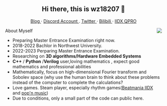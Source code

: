 <h2 align="center">Hi there, this is wz18207 👋</h2>

<p align="center">
  <a href="https://wz18207.github.io/">
  Blog
  </a>
  ·
  <a href="https://discord.com/users/700617590103474178">
  Discord Account
  </a>
  .
  <a href="https://twitter.com/Frank09557884?s=09">
  Twitter
  </a>
  ·
  <a href="https://space.bilibili.com/381291245">
  Bilibili
  </a>
  ·
  <a href="https://webui.xepher.fun/static/assets/profile/Qp-ro.png">
  IIDX QPRO
  </a>
</p>

<img align="right" src="https://github-readme-stats.vercel.app/api?username=wz18207&show_icons=true&hide_border=true&theme=dark"/>

About Myself
- Preparing Master Entrance Examination right now.
- 2018-2022 Bachlor in Northwest University.
- 2022-2023 Perparing Master Entrance Examination.
- Researching on **3D  algorithms/Hardware Embedded Systems**
-  **C++** / **Python** /**Verilog** user,loving mathematics , expect good mathematics and professional abilities
- Mathematically, focus on high-dimensional Fourier transform and Sobolev space (why use the human brain to think about these problems instead of the computer to complete the calculations?
- Love games. Steam player, especially rhythm games([Beatmania IIDX](https://remywiki.com/Beatmania_IIDX_Information) and [pop'n music](https://remywiki.com/Pop%27n_music_Information))
- Due to conditions, only a small part of the code can public here.
